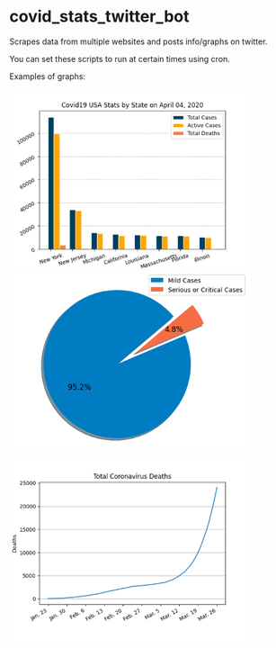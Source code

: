 # covid_stats_twitter_bot
Scrapes data from multiple websites and posts info/graphs on twitter.

You can set these scripts to run at certain times using cron.


Examples of graphs:

<img src="examples/us_stats_state.png" height="320" width="427"> <img src="examples/condition_pie.png" height="320" width="427">

<img src="examples/corona_dtoll_graph.png" height="320" width="427">
